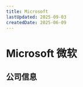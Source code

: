 ```yaml
---
title: Microsoft
lastUpdated: 2025-09-03
createdDate: 2025-06-09
---
```


# Microsoft 微软

## 公司信息

<DirectHireCompanyTable state="washington" city="seattle" companyJsonFileName="microsoft" />